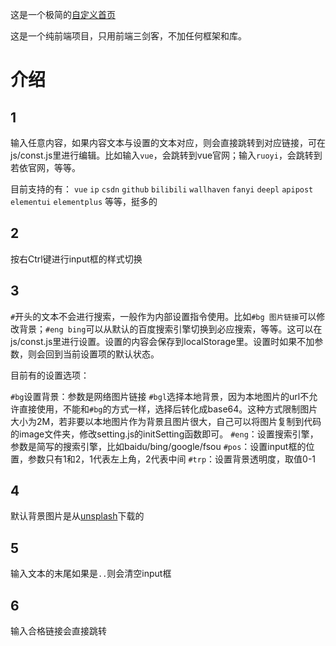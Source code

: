 这是一个极简的[自定义首页](https://github.com/VictorGol/index)

这是一个纯前端项目，只用前端三剑客，不加任何框架和库。

# 介绍

## 1

输入任意内容，如果内容文本与设置的文本对应，则会直接跳转到对应链接，可在js/const.js里进行编辑。比如输入`vue`，会跳转到vue官网；输入`ruoyi`，会跳转到若依官网，等等。

目前支持的有：
`vue`
`ip`
`csdn`
`github`
`bilibili`
`wallhaven`
`fanyi`
`deepl`
`apipost`
`elementui`
`elementplus`
等等，挺多的

## 2

按右Ctrl键进行input框的样式切换

## 3

`#`开头的文本不会进行搜索，一般作为内部设置指令使用。比如`#bg 图片链接`可以修改背景；`#eng bing`可以从默认的百度搜索引擎切换到必应搜索，等等。这可以在js/const.js里进行设置。设置的内容会保存到localStorage里。设置时如果不加参数，则会回到当前设置项的默认状态。

目前有的设置选项：

`#bg`设置背景：参数是网络图片链接
`#bgl`选择本地背景，因为本地图片的url不允许直接使用，不能和`#bg`的方式一样，选择后转化成base64。这种方式限制图片大小为2M，若非要以本地图片作为背景且图片很大，自己可以将图片复制到代码的image文件夹，修改setting.js的initSetting函数即可。
`#eng`：设置搜索引擎，参数是简写的搜索引擎，比如baidu/bing/google/fsou
`#pos`：设置input框的位置，参数只有1和2，1代表左上角，2代表中间
`#trp`：设置背景透明度，取值0-1

## 4
默认背景图片是从[unsplash](https://unsplash.com)下载的

## 5
输入文本的末尾如果是`..`则会清空input框

## 6
输入合格链接会直接跳转
